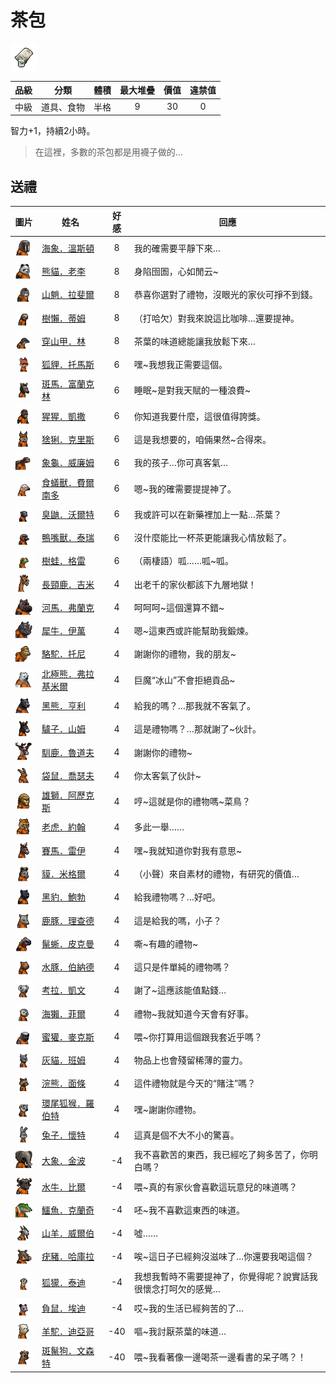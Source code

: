 # 茶包

![img](images/item_pic_CB.png)

|品級|分類|體積|最大堆疊|價值|違禁值|
|:--:|:--:|:--:|:--:|:--:|:--:|
|中級|道具、食物|半格|9|30|0|

智力+1，持續2小時。

> 在這裡，多數的茶包都是用襪子做的…

## 送禮

|圖片|姓名|好感|回應|
|:--:|--|:--:|--|
|![img](images/walrus.png)|[海象．溫斯頓](海象．溫斯頓.md)|8|我的確需要平靜下來…|
|![img](images/panda.png)|[熊貓．老李](熊貓．老李.md)|8|身陷囹圄，心如閒云\~|
|![img](images/Mandrill.png)|[山魈．拉斐爾](山魈．拉斐爾.md)|8|恭喜你選對了禮物，沒眼光的家伙可掙不到錢。|
|![img](images/sloth.png)|[樹懶．蒂姆](樹懶．蒂姆.md)|8|（打哈欠）對我來說這比咖啡…還要提神。|
|![img](images/pangolin.png)|[穿山甲．林](穿山甲．林.md)|8|茶葉的味道總能讓我放鬆下來…|
|![img](images/fox.png)|[狐貍．托馬斯](狐貍．托馬斯.md)|6|嘿\~我想我正需要這個。|
|![img](images/zebra.png)|[斑馬．富蘭克林](斑馬．富蘭克林.md)|6|睡眠\~是對我天賦的一種浪費\~|
|![img](images/chimpanzee.png)|[猩猩．凱撒](猩猩．凱撒.md)|6|你知道我要什麼，這很值得誇獎。|
|![img](images/Lynx.png)|[猞猁．克里斯](猞猁．克里斯.md)|6|這是我想要的，咱倆果然\~合得來。|
|![img](images/Tortoise.png)|[象龜．威廉姆](象龜．威廉姆.md)|6|我的孩子…你可真客氣…|
|![img](images/Anteater.png)|[食蟻獸．費爾南多](食蟻獸．費爾南多.md)|6|嗯\~我的確需要提提神了。|
|![img](images/skunk.png)|[臭鼬．沃爾特](臭鼬．沃爾特.md)|6|我或許可以在新藥裡加上一點…茶葉？|
|![img](images/platypus.png)|[鴨嘴獸．泰瑞](鴨嘴獸．泰瑞.md)|6|沒什麼能比一杯茶更能讓我心情放鬆了。|
|![img](images/Treefrog.png)|[樹蛙．格雷](樹蛙．格雷.md)|6|（兩棲語）呱……呱\~呱。|
|![img](images/giraffe.png)|[長頸鹿．吉米](長頸鹿．吉米.md)|4|出老千的家伙都該下九層地獄！|
|![img](images/hippopotamus.png)|[河馬．弗蘭克](河馬．弗蘭克.md)|4|呵呵呵\~這個還算不錯\~|
|![img](images/rhinoceros.png)|[犀牛．伊萬](犀牛．伊萬.md)|4|嗯\~這東西或許能幫助我鍛煉。|
|![img](images/camel.png)|[駱駝．托尼](駱駝．托尼.md)|4|謝謝你的禮物，我的朋友\~|
|![img](images/PolarBear.png)|[北極熊．弗拉基米爾](北極熊．弗拉基米爾.md)|4|巨魔“冰山”不會拒絕貢品\~|
|![img](images/BlackBear.png)|[黑熊．亨利](黑熊．亨利.md)|4|給我的嗎？…那我就不客氣了。|
|![img](images/donkey.png)|[驢子．山姆](驢子．山姆.md)|4|這是禮物嗎？…那就謝了\~伙計。|
|![img](images/reindeer.png)|[馴鹿．魯道夫](馴鹿．魯道夫.md)|4|謝謝你的禮物\~|
|![img](images/kangaroo.png)|[袋鼠．喬瑟夫](袋鼠．喬瑟夫.md)|4|你太客氣了伙計\~|
|![img](images/lion.png)|[雄獅．阿歷克斯](雄獅．阿歷克斯.md)|4|哼\~這就是你的禮物嗎\~菜鳥？|
|![img](images/tiger.png)|[老虎．約翰](老虎．約翰.md)|4|多此一舉……|
|![img](images/horse.png)|[賽馬．雷伊](賽馬．雷伊.md)|4|嘿\~我就知道你對我有意思\~|
|![img](images/tapir.png)|[貘．米格爾](貘．米格爾.md)|4|（小聲）來自素材的禮物，有研究的價值…|
|![img](images/BlackPanther.png)|[黑豹．鮑勃](黑豹．鮑勃.md)|4|給我禮物嗎？…好吧。|
|![img](images/DeerDolphin.png)|[鹿豚．理查德](鹿豚．理查德.md)|4|這是給我的嗎，小子？|
|![img](images/MarineIguana.png)|[鬣蜥．皮克曼](鬣蜥．皮克曼.md)|4|嘶\~有趣的禮物\~|
|![img](images/Capybara.png)|[水豚．伯納德](水豚．伯納德.md)|4|這只是件單純的禮物嗎？|
|![img](images/Koala.png)|[考拉．凱文](考拉．凱文.md)|4|謝了\~這應該能值點錢…|
|![img](images/SeaOtter.png)|[海獺．菲爾](海獺．菲爾.md)|4|禮物\~我就知道今天會有好事。|
|![img](images/HoneyBadger.png)|[蜜獾．麥克斯](蜜獾．麥克斯.md)|4|喂\~你打算用這個跟我套近乎嗎？|
|![img](images/cat.png)|[灰貓．班姆](灰貓．班姆.md)|4|物品上也會殘留稀薄的靈力。|
|![img](images/Raccoon.png)|[浣熊．面條](浣熊．面條.md)|4|這件禮物就是今天的“賭注”嗎？|
|![img](images/RingTailedLemur.png)|[環尾狐猴．羅伯特](環尾狐猴．羅伯特.md)|4|嘿\~謝謝你禮物。|
|![img](images/rabbit.png)|[兔子．懷特](兔子．懷特.md)|4|這真是個不大不小的驚喜。|
|![img](images/elephant.png)|[大象．金波](大象．金波.md)|-4|我不喜歡苦的東西，我已經吃了夠多苦了，你明白嗎？|
|![img](images/AfricanBuffalo.png)|[水牛．比爾](水牛．比爾.md)|-4|喂\~真的有家伙會喜歡這玩意兒的味道嗎？|
|![img](images/crocodile.png)|[鱷魚．克蘭奇](鱷魚．克蘭奇.md)|-4|呸\~我不喜歡這東西的味道。|
|![img](images/goat.png)|[山羊．威爾伯](山羊．威爾伯.md)|-4|噓……|
|![img](images/Warthog.png)|[疣豬．哈庫拉](疣豬．哈庫拉.md)|-4|唉\~這日子已經夠沒滋味了…你還要我喝這個？|
|![img](images/meerkat.png)|[狐獴．泰迪](狐獴．泰迪.md)|-4|我想我暫時不需要提神了，你覺得呢？說實話我很懷念打呵欠的感覺…|
|![img](images/Possum.png)|[負鼠．埃迪](負鼠．埃迪.md)|-4|哎\~我的生活已經夠苦的了…|
|![img](images/Alpaca.png)|[羊駝．迪亞哥](羊駝．迪亞哥.md)|-40|嘔\~我討厭茶葉的味道…|
|![img](images/SpottedHyaena.png)|[斑鬣狗．文森特](斑鬣狗．文森特.md)|-40|喂\~我看著像一邊喝茶一邊看書的呆子嗎？！|

